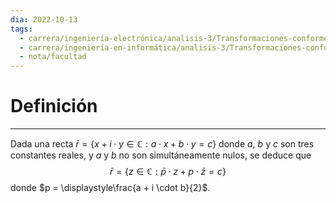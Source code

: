 ```yaml
---
dia: 2022-10-13
tags:
  - carrera/ingeniería-electrónica/analisis-3/Transformaciones-conformes
  - carrera/ingeniería-en-informática/analisis-3/Transformaciones-conformes
  - nota/facultad
---
```

# Definición
---
Dada una recta $\bar{r} = \{ x + i \cdot y \in \mathbb{C} : a \cdot x + b \cdot y = c \}$ donde $a$, $b$ y $c$ son tres constantes reales, y $a$ y $b$ no son simultáneamente nulos, se deduce que $$ \bar{r} = \{ z \in \mathbb{C} : \bar{p} \cdot z + p \cdot \bar{z} = c \} $$
donde $p = \displaystyle\frac{a + i \cdot b}{2}$.
